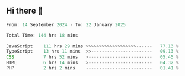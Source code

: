 ## Hi there 👋
<!--START_SECTION:Muni-->

```Javascript
From: 14 September 2024 - To: 22 January 2025

Total Time: 144 hrs 18 mins

JavaScript    111 hrs 29 mins >>>>>>>>>>>>>>>>>>>------   77.13 %
TypeScript    13 hrs 11 mins  >>-----------------------   09.13 %
CSS           7 hrs 52 mins   >------------------------   05.45 %
HTML          6 hrs 14 mins   >------------------------   04.32 %
PHP           2 hrs 2 mins    -------------------------   01.41 %
```

<!--END_SECTION:Muni-->
